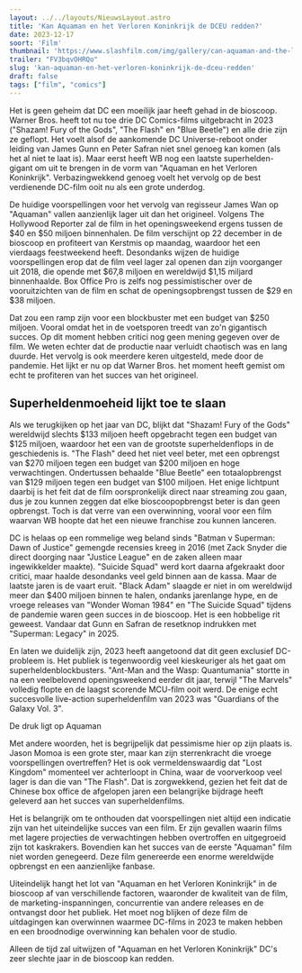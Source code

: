 ```yaml
---
layout: ../../layouts/NieuwsLayout.astro
title: 'Kan Aquaman en het Verloren Koninkrijk de DCEU redden?'
date: 2023-12-17
soort: 'Film'
thumbnail: 'https://www.slashfilm.com/img/gallery/can-aquaman-and-the-lost-kingdom-save-dcs-very-bad-year-at-the-box-office/intro-1702667780.jpg'
trailer: "FV3bqvOHRQo"
slug: 'kan-aquaman-en-het-verloren-koninkrijk-de-dceu-redden'
draft: false
tags: ["film", "comics"]
---
```



Het is geen geheim dat DC een moeilijk jaar heeft gehad in de bioscoop. Warner Bros. heeft tot nu toe drie DC Comics-films uitgebracht in 2023 ("Shazam! Fury of the Gods", "The Flash" en "Blue Beetle") en alle drie zijn ze geflopt. Het voelt alsof de aankomende DC Universe-reboot onder leiding van James Gunn en Peter Safran niet snel genoeg kan komen (als het al niet te laat is). Maar eerst heeft WB nog een laatste superhelden-gigant om uit te brengen in de vorm van "Aquaman en het Verloren Koninkrijk". Verbazingwekkend genoeg voelt het vervolg op de best verdienende DC-film ooit nu als een grote underdog.

De huidige voorspellingen voor het vervolg van regisseur James Wan op "Aquaman" vallen aanzienlijk lager uit dan het origineel. Volgens The Hollywood Reporter zal de film in het openingsweekend ergens tussen de $40 en $50 miljoen binnenhalen. De film verschijnt op 22 december in de bioscoop en profiteert van Kerstmis op maandag, waardoor het een vierdaags feestweekend heeft. Desondanks wijzen de huidige voorspellingen erop dat de film veel lager zal openen dan zijn voorganger uit 2018, die opende met $67,8 miljoen en wereldwijd $1,15 miljard binnenhaalde. Box Office Pro is zelfs nog pessimistischer over de vooruitzichten van de film en schat de openingsopbrengst tussen de $29 en $38 miljoen.

Dat zou een ramp zijn voor een blockbuster met een budget van $250 miljoen. Vooral omdat het in de voetsporen treedt van zo'n gigantisch succes. Op dit moment hebben critici nog geen mening gegeven over de film. We weten echter dat de productie naar verluidt chaotisch was en lang duurde. Het vervolg is ook meerdere keren uitgesteld, mede door de pandemie. Het lijkt er nu op dat Warner Bros. het moment heeft gemist om echt te profiteren van het succes van het origineel.

## Superheldenmoeheid lijkt toe te slaan

Als we terugkijken op het jaar van DC, blijkt dat "Shazam! Fury of the Gods" wereldwijd slechts $133 miljoen heeft opgebracht tegen een budget van $125 miljoen, waardoor het een van de grootste superheldenflops in de geschiedenis is. "The Flash" deed het niet veel beter, met een opbrengst van $270 miljoen tegen een budget van $200 miljoen en hoge verwachtingen. Ondertussen behaalde "Blue Beetle" een totaalopbrengst van $129 miljoen tegen een budget van $100 miljoen. Het enige lichtpunt daarbij is het feit dat de film oorspronkelijk direct naar streaming zou gaan, dus je zou kunnen zeggen dat elke bioscoopopbrengst beter is dan geen opbrengst. Toch is dat verre van een overwinning, vooral voor een film waarvan WB hoopte dat het een nieuwe franchise zou kunnen lanceren.

DC is helaas op een rommelige weg beland sinds "Batman v Superman: Dawn of Justice" gemengde recensies kreeg in 2016 (met Zack Snyder die direct doorging naar "Justice League" en de zaken alleen maar ingewikkelder maakte). "Suicide Squad" werd kort daarna afgekraakt door critici, maar haalde desondanks veel geld binnen aan de kassa. Maar de laatste jaren is de vaart eruit. "Black Adam" slaagde er niet in om wereldwijd meer dan $400 miljoen binnen te halen, ondanks jarenlange hype, en de vroege releases van "Wonder Woman 1984" en "The Suicide Squad" tijdens de pandemie waren geen succes in de bioscoop. Het is een hobbelige rit geweest. Vandaar dat Gunn en Safran de resetknop indrukken met "Superman: Legacy" in 2025.

En laten we duidelijk zijn, 2023 heeft aangetoond dat dit geen exclusief DC-probleem is. Het publiek is tegenwoordig veel kieskeuriger als het gaat om superheldenblockbusters. "Ant-Man and the Wasp: Quantumania" stortte in na een veelbelovend openingsweekend eerder dit jaar, terwijl "The Marvels" volledig flopte en de laagst scorende MCU-film ooit werd. De enige echt succesvolle live-action superheldenfilm van 2023 was "Guardians of the Galaxy Vol. 3".

De druk ligt op Aquaman

Met andere woorden, het is begrijpelijk dat pessimisme hier op zijn plaats is. Jason Momoa is een grote ster, maar kan zijn sterrenkracht die vroege voorspellingen overtreffen? Het is ook vermeldenswaardig dat "Lost Kingdom" momenteel ver achterloopt in China, waar de voorverkoop veel lager is dan die van "The Flash". Dat is zorgwekkend, gezien het feit dat de Chinese box office de afgelopen jaren een belangrijke bijdrage heeft geleverd aan het succes van superheldenfilms.

Het is belangrijk om te onthouden dat voorspellingen niet altijd een indicatie zijn van het uiteindelijke succes van een film. Er zijn gevallen waarin films met lagere projecties de verwachtingen hebben overtroffen en uitgegroeid zijn tot kaskrakers. Bovendien kan het succes van de eerste "Aquaman" film niet worden genegeerd. Deze film genereerde een enorme wereldwijde opbrengst en een aanzienlijke fanbase.

Uiteindelijk hangt het lot van "Aquaman en het Verloren Koninkrijk" in de bioscoop af van verschillende factoren, waaronder de kwaliteit van de film, de marketing-inspanningen, concurrentie van andere releases en de ontvangst door het publiek. Het moet nog blijken of deze film de uitdagingen kan overwinnen waarmee DC-films in 2023 te maken hebben en een broodnodige overwinning kan behalen voor de studio.

Alleen de tijd zal uitwijzen of "Aquaman en het Verloren Koninkrijk" DC's zeer slechte jaar in de bioscoop kan redden.
